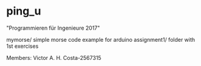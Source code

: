 # ping_u
"Programmieren für Ingenieure 2017"

mymorse/ simple morse code example for arduino
assignment1/ folder with 1st exercises


Members:
  Victor A. H. Costa-2567315
